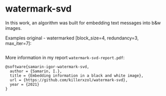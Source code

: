 # watermark-svd

In this work, an algorithm was built for embedding text messages into b&w images.

Examples original - watermarked [block_size=4, redundancy=3, max_iter=7]:<img src="file:///home/guest/.config/marktext/images/2024-02-29-12-28-38-image.png" title="" alt="" data-align="center">

<img src="file:///home/guest/.config/marktext/images/2024-02-29-12-29-51-image.png" title="" alt="" data-align="center">

More information in my report `watermark-svd-report.pdf`:

```text
@software{samarin-igor-watermark-svd,
  author = {Samarin, I.},
  title = {Embedding information in a black and white image},
  url = {https://github.com/killerxzol/watermark-svd},
  year = {2021}
}
```
